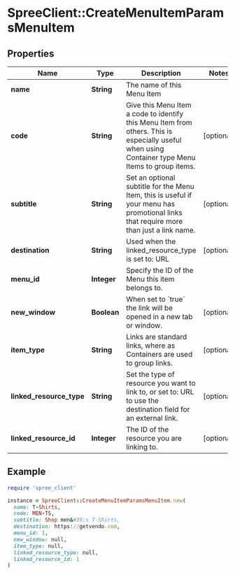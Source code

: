 # SpreeClient::CreateMenuItemParamsMenuItem

## Properties

| Name | Type | Description | Notes |
| ---- | ---- | ----------- | ----- |
| **name** | **String** | The name of this Menu Item |  |
| **code** | **String** | Give this Menu Item a code to identify this Menu Item from others. This is especially useful when using Container type Menu Items to group items. | [optional] |
| **subtitle** | **String** | Set an optional subtitle for the Menu Item, this is useful if your menu has promotional links that require more than just a link name. | [optional] |
| **destination** | **String** | Used when the linked_resource_type is set to: URL | [optional] |
| **menu_id** | **Integer** | Specify the ID of the Menu this item belongs to. |  |
| **new_window** | **Boolean** | When set to &#x60;true&#x60; the link will be opened in a new tab or window. | [optional] |
| **item_type** | **String** | Links are standard links, where as Containers are used to group links. | [optional] |
| **linked_resource_type** | **String** | Set the type of resource you want to link to, or set to: URL to use the destination field for an external link. | [optional] |
| **linked_resource_id** | **Integer** | The ID of the resource you are linking to. | [optional] |

## Example

```ruby
require 'spree_client'

instance = SpreeClient::CreateMenuItemParamsMenuItem.new(
  name: T-Shirts,
  code: MEN-TS,
  subtitle: Shop men&#39;s T-Shirts,
  destination: https://getvendo.com,
  menu_id: 1,
  new_window: null,
  item_type: null,
  linked_resource_type: null,
  linked_resource_id: 1
)
```

